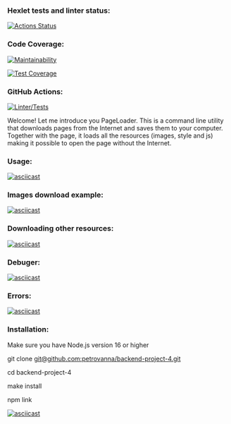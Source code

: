 ### Hexlet tests and linter status:
[![Actions Status](https://github.com/petrovanna/backend-project-4/workflows/hexlet-check/badge.svg)](https://github.com/petrovanna/backend-project-4/actions)

### Code Coverage:
[![Maintainability](https://api.codeclimate.com/v1/badges/ceac07de15d77be39f7f/maintainability)](https://codeclimate.com/github/petrovanna/backend-project-4/maintainability)

[![Test Coverage](https://api.codeclimate.com/v1/badges/0995670fc75577b98ce4/test_coverage)](https://codeclimate.com/github/petrovanna/backend-project-4/test_coverage)

### GitHub Actions:
[![Linter/Tests](https://github.com/petrovanna/backend-project-4/workflows/Linter/Tests/badge.svg)](https://github.com/petrovanna/backend-project-4/actions/workflows/lint.yml)

Welcome! Let me introduce you PageLoader. This is a command line utility that downloads pages from the Internet and saves them to your computer. Together with the page, it loads all the resources (images, style and js) making it possible to open the page without the Internet.

### Usage:
[![asciicast](https://asciinema.org/a/nzpKL7N6cLBFfIzEQcxeSBcuD.svg)](https://asciinema.org/a/nzpKL7N6cLBFfIzEQcxeSBcuD)

### Images download example:
[![asciicast](https://asciinema.org/a/CIfrnCBWUGwrFmb1UyXJeIete.svg)](https://asciinema.org/a/CIfrnCBWUGwrFmb1UyXJeIete)

### Downloading other resources:
[![asciicast](https://asciinema.org/a/XqQzPSVw0VrMZ9i7pkixLUXk7.svg)](https://asciinema.org/a/XqQzPSVw0VrMZ9i7pkixLUXk7)

### Debuger:
[![asciicast](https://asciinema.org/a/47P7MnGB2juWIPx0OAnjiD5P2.svg)](https://asciinema.org/a/47P7MnGB2juWIPx0OAnjiD5P2)

### Errors:
[![asciicast](https://asciinema.org/a/vbqJVAIa3kBEROQbLSDli8ikl.svg)](https://asciinema.org/a/vbqJVAIa3kBEROQbLSDli8ikl)

### Installation:
Make sure you have Node.js version 16 or higher

git clone [git@github.com:petrovanna/backend-project-4.git](https://github.com/petrovanna/backend-project-4)

cd backend-project-4

make install

npm link

[![asciicast](https://asciinema.org/a/loBMxHf8fqIbtvIlbRV2jVwd2.svg)](https://asciinema.org/a/loBMxHf8fqIbtvIlbRV2jVwd2)